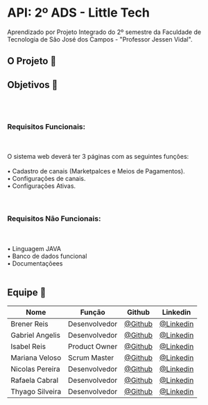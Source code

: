 # API: 2º ADS - Little Tech

Aprendizado por Projeto Integrado do 2º semestre da Faculdade de Tecnologia de São José dos Campos - "Professor Jessen Vidal".
<h2> O Projeto 💼 </h2>



<h2>Objetivos 📌</h2>
<br>
<br>
<h3> Requisitos Funcionais: </h3>
<br>
<br>
O sistema web deverá ter 3 páginas com as seguintes funções:
<br>
<br>
 • Cadastro de canais (Marketpalces e Meios de Pagamentos). <br>
 • Configurações de canais. <br>
 • Configurações Ativas. <br>
<br>
<br>
<h3> Requisitos Não Funcionais: </h3> 
<br>
<br>
 • Linguagem JAVA<br>
 • Banco de dados funcional<br>
 • Documentaçõees<br>

<br>
<h2>Equipe 👾</h2>
 
 Nome|Função|Github|Linkedin 
-----|------|------|---------
Brener Reis    |Desenvolvedor|[@Github](https://github.com/BrenerReis)|[@Linkedin](https://www.linkedin.com/in/brener-freire-058950230/)
Gabriel Angelis|Desenvolvedor|[@Github](https://github.com/GabrAngelis)|[@Linkedin](https://www.linkedin.com/in/gabriel-luis-de-angelis-b64816237/)
Isabel Reis    |Product Owner|[@Github](https://github.com/IsabelRReis)|[@Linkedin](https://www.linkedin.com/in/isabel-reis-09806920b/)
Mariana Veloso |Scrum Master |[@Github](https://github.com/Marih2210)|[@Linkedin](https://www.linkedin.com/in/mariana-veloso-979436231)
Nicolas Pereira|Desenvolvedor|[@Github](https://github.com/NicolasPereira06)|[@Linkedin](https://www.linkedin.com/in/nicolas-bonif%C3%A1cio-426804237/)
Rafaela Cabral |Desenvolvedor|[@Github](https://github.com/RafaelaCabral)|[@Linkedin](https://www.linkedin.com/in/rafaela-vieira-cabral-733b5922a)
Thyago Silveira|Desenvolvedor|[@Github](https://github.com/Thyaguixx)|[@Linkedin](https://www.linkedin.com/in/thyago-silveira-276984237/)

 
<br>
<br>
